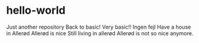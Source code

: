 # hello-world
Just another repository
Back to basic! Very basic!!
Ingen fejl
Have a house in Allerød
Allerød is nice
Still living in allerød
Allerød is not so nice anymore.



